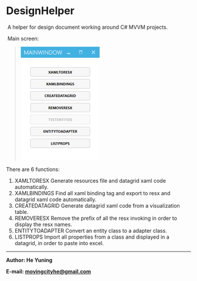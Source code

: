 # DesignHelper

​	A helper for design document working around C# MVVM projects.

​	Main screen:

> ![img](https://raw.githubusercontent.com/movingcity/DesignHelper/master/DesignHelper/screenshots/main.png)

There are 6 functions:

1. XAMLTORESX
   Generate resources file and datagrid xaml code automatically.
2. XAMLBINDINGS
   Find all xaml binding tag and export to resx and datagrid xaml code automatically.
3. CREATEDATAGRID
   Generate datagrid xaml code from a visualization table.
4. REMOVERESX
   Remove the prefix of all the resx invoking in order to display the resx names.
5. ENTITYTOADAPTER
   Convert an entity class to a adapter class.
6. LISTPROPS
   Import all properties from a class and displayed in a datagrid, in order to paste into excel.

------

**Author: He Yuning**

****E-mail: movingcityhe@gmail.com****